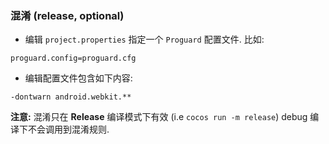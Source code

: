 ### 混淆 (release, optional)
* 编辑 `project.properties` 指定一个 `Proguard` 配置文件. 比如:
```
proguard.config=proguard.cfg
```

* 编辑配置文件包含如下内容:
```
-dontwarn android.webkit.**
```
 __注意:__ 混淆只在 __Release__ 编译模式下有效 (i.e `cocos run -m release`) debug 编译下不会调用到混淆规则.
